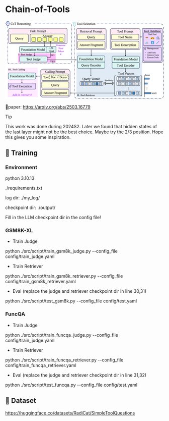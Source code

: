 # Chain-of-Tools

![](assets/CoTools.jpg)

📑paper: https://arxiv.org/abs/2503.16779

> [!TIP]
>
> This work was done during 2024S2. Later we found that hidden states of the last layer might not be the best choice. Maybe try the 2/3 position. Hope this gives you some inspiration.



## 🚀 Training

### Environment

python 3.10.13

./requirements.txt

log dir: ./my_log/

checkpoint dir: ./output/

Fill in the LLM checkpoint dir in the config file!

### GSM8K-XL

- Train Judge

python ./src/script/train_gsm8k_judge.py --config_file config/train_judge.yaml

- Train Retriever

python ./src/script/train_gsm8k_retriever.py --config_file config/train_gsm8k_retriever.yaml

- Eval (replace the judge and retriever checkpoint dir in line 30,31)

python ./src/script/test_gsm8k.py --config_file config/test.yaml

### FuncQA

- Train Judge

python ./src/script/train_funcqa_judge.py --config_file config/train_judge.yaml

- Train Retriever

python ./src/script/train_funcqa_retriever.py --config_file config/train_funcqa_retriever.yaml

- Eval (replace the judge and retriever checkpoint dir in line 31,32)

python ./src/script/test_funcqa.py --config_file config/test.yaml

## 🤗 Dataset

https://huggingface.co/datasets/RadiCat/SimpleToolQuestions

